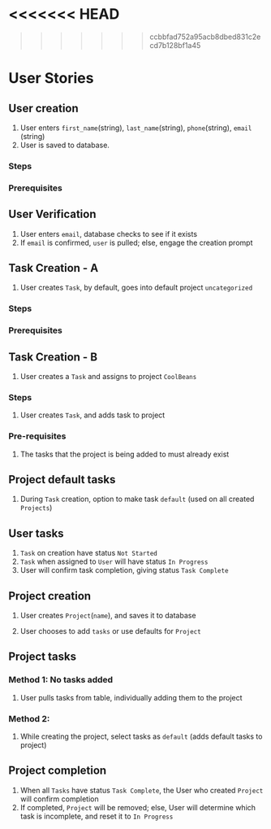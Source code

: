 <<<<<<< HEAD
=======


>>>>>>> ccbbfad752a95acb8dbed831c2ecd7b128bf1a45
# User Stories 

## User creation 
1. User enters `first_name`(string), `last_name`(string), `phone`(string), `email` (string)
2. User is saved to database. 
### Steps 
### Prerequisites 


## User Verification
1. User enters `email`, database checks to see if it exists
2. If `email` is confirmed, `user` is pulled; else, engage the creation prompt

## Task Creation - A 
1. User creates `Task`, by default, goes into default project `uncategorized` 
### Steps 
### Prerequisites 

## Task Creation - B 
1. User creates a `Task` and assigns to project `CoolBeans` 
### Steps 
1. User creates `Task`, and adds task to project 
### Pre-requisites 
1. The tasks that the project is being added to must already exist 

## Project default tasks
1. During `Task` creation, option to make task `default` (used on all created `Projects`)

## User tasks
1. `Task` on creation have status `Not Started`
2. `Task` when assigned to `User` will have status `In Progress`
3. User will confirm task completion, giving status `Task Complete`


## Project creation

1. User creates `Project`(`name`), and saves it to database

2. User chooses to add `tasks` or use defaults for `Project`

## Project tasks

### Method 1: No tasks added

1. User pulls tasks from table, individually adding them to the project

### Method 2: 

1. While creating the project, select tasks as `default` (adds default tasks to project)

## Project completion
1. When all `Tasks` have status `Task Complete`, the User who created `Project` will confirm completion
2. If completed, `Project` will be removed; else, User will determine which task is incomplete, and reset it to `In Progress`